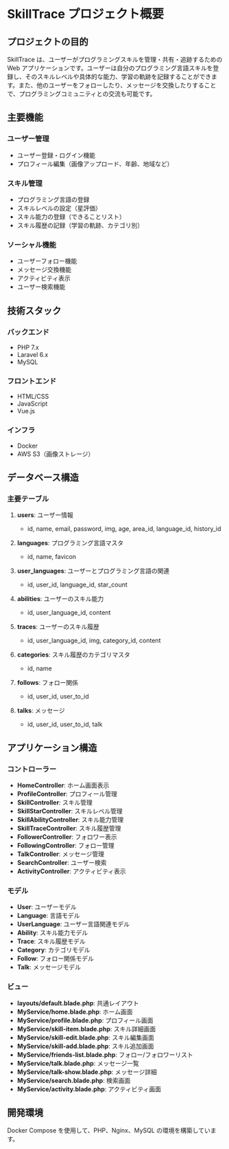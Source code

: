# SkillTrace プロジェクト概要

## プロジェクトの目的

SkillTrace は、ユーザーがプログラミングスキルを管理・共有・追跡するための Web アプリケーションです。ユーザーは自分のプログラミング言語スキルを登録し、そのスキルレベルや具体的な能力、学習の軌跡を記録することができます。また、他のユーザーをフォローしたり、メッセージを交換したりすることで、プログラミングコミュニティとの交流も可能です。

## 主要機能

### ユーザー管理

- ユーザー登録・ログイン機能
- プロフィール編集（画像アップロード、年齢、地域など）

### スキル管理

- プログラミング言語の登録
- スキルレベルの設定（星評価）
- スキル能力の登録（できることリスト）
- スキル履歴の記録（学習の軌跡、カテゴリ別）

### ソーシャル機能

- ユーザーフォロー機能
- メッセージ交換機能
- アクティビティ表示
- ユーザー検索機能

## 技術スタック

### バックエンド

- PHP 7.x
- Laravel 6.x
- MySQL

### フロントエンド

- HTML/CSS
- JavaScript
- Vue.js

### インフラ

- Docker
- AWS S3（画像ストレージ）

## データベース構造

### 主要テーブル

1. **users**: ユーザー情報

   - id, name, email, password, img, age, area_id, language_id, history_id

2. **languages**: プログラミング言語マスタ

   - id, name, favicon

3. **user_languages**: ユーザーとプログラミング言語の関連

   - id, user_id, language_id, star_count

4. **abilities**: ユーザーのスキル能力

   - id, user_language_id, content

5. **traces**: ユーザーのスキル履歴

   - id, user_language_id, img, category_id, content

6. **categories**: スキル履歴のカテゴリマスタ

   - id, name

7. **follows**: フォロー関係

   - id, user_id, user_to_id

8. **talks**: メッセージ
   - id, user_id, user_to_id, talk

## アプリケーション構造

### コントローラー

- **HomeController**: ホーム画面表示
- **ProfileController**: プロフィール管理
- **SkillController**: スキル管理
- **SkillStarController**: スキルレベル管理
- **SkillAbilityController**: スキル能力管理
- **SkillTraceController**: スキル履歴管理
- **FollowerController**: フォロワー表示
- **FollowingController**: フォロー管理
- **TalkController**: メッセージ管理
- **SearchController**: ユーザー検索
- **ActivityController**: アクティビティ表示

### モデル

- **User**: ユーザーモデル
- **Language**: 言語モデル
- **UserLanguage**: ユーザー言語関連モデル
- **Ability**: スキル能力モデル
- **Trace**: スキル履歴モデル
- **Category**: カテゴリモデル
- **Follow**: フォロー関係モデル
- **Talk**: メッセージモデル

### ビュー

- **layouts/default.blade.php**: 共通レイアウト
- **MyService/home.blade.php**: ホーム画面
- **MyService/profile.blade.php**: プロフィール画面
- **MyService/skill-item.blade.php**: スキル詳細画面
- **MyService/skill-edit.blade.php**: スキル編集画面
- **MyService/skill-add.blade.php**: スキル追加画面
- **MyService/friends-list.blade.php**: フォロー/フォロワーリスト
- **MyService/talk.blade.php**: メッセージ一覧
- **MyService/talk-show.blade.php**: メッセージ詳細
- **MyService/search.blade.php**: 検索画面
- **MyService/activity.blade.php**: アクティビティ画面

## 開発環境

Docker Compose を使用して、PHP、Nginx、MySQL の環境を構築しています。
